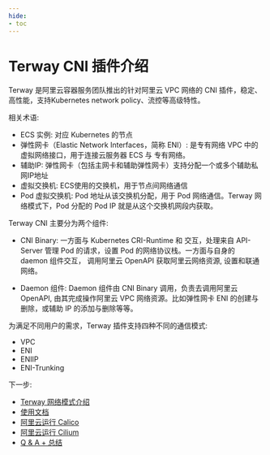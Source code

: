```yaml
---
hide:
- toc
---
```


# Terway CNI 插件介绍

Terway 是阿里云容器服务团队推出的针对阿里云 VPC 网络的 CNI 插件，稳定、高性能，支持Kubernetes network policy、流控等高级特性。

相关术语:

- ECS 实例: 对应 Kubernetes 的节点
- 弹性网卡（Elastic Network Interfaces，简称 ENI）: 是专有网络 VPC 中的虚拟网络接口，用于连接云服务器 ECS 与 专有网络。
- 辅助IP: 弹性网卡（包括主网卡和辅助弹性网卡）支持分配一个或多个辅助私网IP地址
- 虚拟交换机: ECS使用的交换机，用于节点间网络通信
- Pod 虚拟交换机: Pod 地址从该交换机分配，用于 Pod 网络通信。Terway 网络模式下，Pod 分配的 Pod IP 就是从这个交换机网段内获取。

Terway CNI 主要分为两个组件:

- CNI Binary: 一方面与 Kubernetes CRI-Runtime 和 交互，处理来自 API-Server 管理 Pod 的请求，设置 Pod 的网络协议栈。一方面与自身的 daemon 组件交互，
  调用阿里云 OpenAPI 获取阿里云网络资源, 设置和联通网络。

- Daemon 组件: Daemon 组件由 CNI Binary 调用，负责去调用阿里云 OpenAPI, 由其完成操作阿里云 VPC 网络资源。比如弹性网卡 ENI 的创建与删除，或辅助 IP 的添加与删除等等。

为满足不同用户的需求，Terway 插件支持四种不同的通信模式:

- VPC
- ENI
- ENIIP
- ENI-Trunking

下一步:

- [Terway 网络模式介绍](what.md)
- [使用文档](usage.md)
- [阿里云运行 Calico](aliyun-calico.md)
- [阿里云运行 Cilium](aliyun-cilium.md)
- [Q & A + 总结](Q_A.md)
